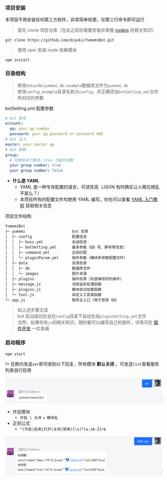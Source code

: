 ### 项目安装

本项目不用安装任何第三方软件，非常简单轻便，仅需三行命令即可运行

> 首先 clone 项目仓库（在此之前你需要安装并掌握 [nodejs](https://nodejs.org) 的相关知识）

```
git clone https://github.com/dcyuki/YumemiBot.git
```

> 使用 npm 安装 node 依赖模块

```
npm install
```

### 目录结构

> 修改`data/db/yumemi.db.example`数据库文件为`yumemi.db`  
> 修改`config_example`目录名称为`config`，并正确添加`botSetting.yml`文件所对应的参数

botSetting.yml 配置参数
```yaml
# bot 账号
account:
  qq: your qq number
  password: your qq password or password md5
# bot 主人
master: your master qq
# bot 群聊
group:
  # 可填写多个群号，true 为监听该群
  your group number: true
  your group number: false
```

- **什么是 YAML**
  + YAML 是一种专攻配置的语言，可读性高（JSON 有时确实让人眼花缭乱不是么？）
  + 本项目所有的配置文件均使用 YAML 编写，你也可以查看 [YAML 入门教程](https://www.runoob.com/w3cnote/yaml-intro.html) 获取相关信息

项目文件结构
```
YumemiBot
├─ yumemi                     bot 目录
│  ├─ config                  配置信息
│  │  ├─ boss.yml             会战信息
│  │  ├─ botSetting.yml       基本参数（QQ 号、群号等信息）
│  │  ├─ command.yml          正则匹配
│  │  └─ pluginParam.yml      插件参数（模块多参数配置文件）
│  ├─ data                    资源目录
│  │  ├─ db                   数据库文件
│  │  └─ images               图片资源
│  ├─ plugins                 插件目录（存放编写好的插件）
│  ├─ message.js              消息监听处理函数
│  ├─ plugins.js              模块自动加载函数
│  └─ tool.js                 自定义工具类函数
└─ app.js                     程序主入口（用于登录 QQ）
```

> 如上述步骤无误  
> bot 启动成功后会在`config`目录下自动生成`pluginSetting.yml`文件  
> 当然，如果你有`js`的相关知识，随时都可以编写自己的插件，详情可在 [插件开发](develop/) 一栏查看

### 启动程序

```
npm start
```

!> 在群内发送`ver`即可收到以下回复，所有模块 **默认关闭** ，可发送`list`查看服务列表自行启用  

![version](../public/images/demo/version.png)

- 开启模块
  + `开启 | 关闭` + `模块名`
- 正则公式
  + `^(开启|启用|打开|关闭|禁用)[\s]?[a-zA-Z]+$`

![enable](../public/images/demo/enable.png)
